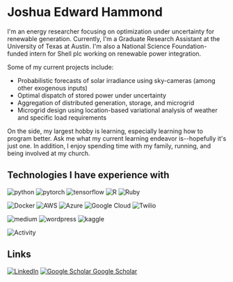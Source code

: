 # Joshua Edward Hammond  

[//]: # (Some header image with a picture of me and title would go well here)

I'm an energy researcher focusing on optimization under uncertainty for renewable generation. Currently, I'm a Graduate Research Assistant at the University of Texas at Austin. I'm also a National Science Foundation-funded intern for Shell plc working on renewable power integration.  

Some of my current projects include:
- Probabilistic forecasts of solar irradiance using sky-cameras (among other exogenous inputs)
- Optimal dispatch of stored power under uncertainty 
- Aggregation of distributed generation, storage, and microgrid  
- Microgrid design using location-based variational analysis of weather and specific load requirements  

On the side, my largest hobby is learning, especially learning how to program better. Ask me what my current learning endeavor is--hopefully it's just one. In addition, I enjoy spending time with my family, running, and being involved at my church.

## Technologies I have experience with
![python](https://img.shields.io/badge/Python-FFD43B?style=for-the-badge&logo=python&logoColor=blue)
![pytorch](https://img.shields.io/badge/PyTorch-EE4C2C?style=for-the-badge&logo=pytorch&logoColor=white)
![tensorflow](https://img.shields.io/badge/TensorFlow-FF6F00?style=for-the-badge&logo=tensorflow&logoColor=white)
![R](https://img.shields.io/badge/R-276DC3?style=for-the-badge&logo=r&logoColor=white)
![Ruby](https://img.shields.io/badge/Ruby-CC342D?style=for-the-badge&logo=ruby&logoColor=white)

![Docker](https://img.shields.io/badge/Docker-2CA5E0?style=for-the-badge&logo=docker&logoColor=white)
![AWS](https://img.shields.io/badge/Amazon_AWS-FF9900?style=for-the-badge&logo=amazonaws&logoColor=white)
![Azure](https://img.shields.io/badge/Azure_DevOps-0078D7?style=for-the-badge&logo=azure-devops&logoColor=white)
![Google Cloud](https://img.shields.io/badge/Google_Cloud-4285F4?style=for-the-badge&logo=google-cloud&logoColor=white)
![Twilio](https://img.shields.io/badge/Twilio-F22F46?style=for-the-badge&logo=Twilio&logoColor=white)
  
![medium](https://img.shields.io/badge/Medium-12100E?style=for-the-badge&logo=medium&logoColor=white)
![wordpress](https://img.shields.io/badge/Wordpress-21759B?style=for-the-badge&logo=wordpress&logoColor=white)
![kaggle](https://img.shields.io/badge/Kaggle-20BEFF?style=for-the-badge&logo=Kaggle&logoColor=white)

![Activity](https://github-profile-summary-cards.vercel.app/api/cards/profile-details?username=joshuaeh) 

## Links

[![LinkedIn](https://img.shields.io/badge/linkedin-%230077B5.svg?style=for-the-badge&logo=linkedin&logoColor=white)](https://www.linkedin.com/in/j-edward-hammond/)
[![Google Scholar](https://upload.wikimedia.org/wikipedia/commons/thumb/c/c7/Google_Scholar_logo.svg/240px-Google_Scholar_logo.svg.png) Google Scholar](https://scholar.google.com/citations?user=lrqQgHYAAAAJ&hl=en)
